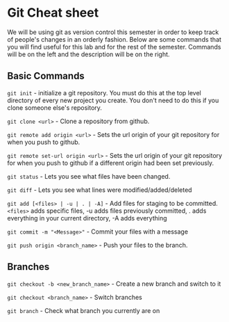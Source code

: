 # Git Cheat sheet
We will be using git as version control this semester in order to keep track of people's changes in an orderly fashion. Below are some commands that you will find useful for this lab and for the rest of the semester. Commands will be on the left and the description will be on the right.

## Basic Commands
`git init` - initialize a git repository. You must do this at the top level directory of every new project you create. You don't need to do this if you clone someone else's repository.

`git clone <url>` - Clone a repository from github. 

`git remote add origin <url>` - Sets the url origin of your git repository for when you push to github.

`git remote set-url origin <url>` - Sets the url origin of your git repository for when you push to github if a different origin had been set previously.

`git status` - Lets you see what files have been changed.

`git diff` - Lets you see what lines were modified/added/deleted

`git add [<files> | -u | . | -A]` - Add files for staging to be committed. `<files>` adds specific files, -u adds files previously committed, . adds everything in your current directory, -A adds everything

`git commit -m "<Message>"` - Commit your files with a message

`git push origin <branch_name>` - Push your files to the branch. 

## Branches
`git checkout -b <new_branch_name>` - Create a new branch and switch to it

`git checkout <branch_name>` - Switch branches

`git branch` - Check what branch you currently are on
